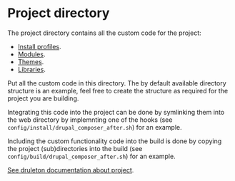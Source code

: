 # Project directory
The project directory contains all the custom code for the project:

- [Install profiles](profiles/README.md).
- [Modules](modules/README.md).
- [Themes](themes/README.md).
- [Libraries](libraries/README.md).

Put all the custom code in this directory. The by default available directory
structure is an example, feel free to create the structure as required for the
project you are building.

Integrating this code into the project can be done by symlinking them into the
web directory by implemnting one of the hooks (see
`config/install/drupal_composer_after.sh`) for an example.

Including the custom functionality code into the build is done by copying the
project (sub)directories into the build (see
`config/build/drupal_composer_after.sh`) for an example.

[See druleton documentation about project][link-project].



[link-project]: ../bin/docs/project.md
